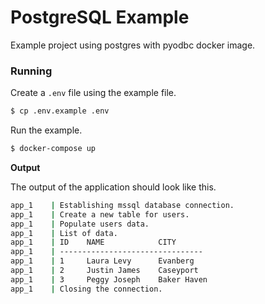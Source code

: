 # PostgreSQL Example

Example project using postgres with pyodbc docker image.

### Running

Create a `.env` file using the example file.

```bash
$ cp .env.example .env
```

Run the example.

```bash
$ docker-compose up
```

**Output**

The output of the application should look like this.

```bash
app_1    | Establishing mssql database connection.
app_1    | Create a new table for users.
app_1    | Populate users data.
app_1    | List of data.
app_1    | ID    NAME            CITY
app_1    | --------------------------------
app_1    | 1     Laura Levy      Evanberg
app_1    | 2     Justin James    Caseyport
app_1    | 3     Peggy Joseph    Baker Haven
app_1    | Closing the connection.
```
